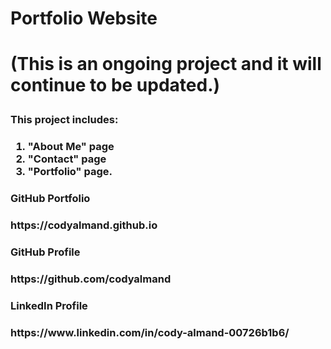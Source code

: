 <h1>Portfolio Website<h1>
 
(This is an ongoing project and it will continue to be updated.)
 
 
<h3>This project includes:<h3>
 
 1. "About Me" page 
 2. "Contact" page
 3. "Portfolio" page.
 
 
<h3>GitHub Portfolio<h3>
 https://codyalmand.github.io

<h3>GitHub Profile<h3>
https://github.com/codyalmand

<h3> LinkedIn Profile<h3>
 https://www.linkedin.com/in/cody-almand-00726b1b6/

